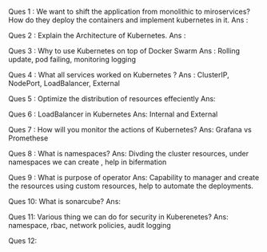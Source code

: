 Ques 1 : We want to shift the application from monolithic to miroservices? How do they deploy the containers and implement kubernetes in it.
Ans    : 

Ques 2 : Explain the Architecture of Kubernetes.
Ans    : 

Ques 3 : Why to use Kubernetes on top of Docker Swarm
Ans    : Rolling update, pod failing, monitoring logging

Ques 4 : What all services worked on Kubernetes ? 
Ans    : ClusterIP, NodePort, LoadBalancer, External

Ques 5 : Optimize the distribution of resources effeciently
Ans: 

Ques 6 : LoadBalancer in Kubernetes
Ans: Internal and External

Ques 7 : How will you monitor the actions of Kubernetes?
Ans: Grafana vs Promethese

Ques 8 : What is namespaces?
Ans: Divding the cluster resources, under namespaces we can create , help in bifermation

Ques 9 : What is purpose of operator
Ans: Capability to manager and create the resources using custom resources, help to automate the deployments.

Ques 10: What is sonarcube?
Ans: 

Ques 11: Various thing we can do for security in Kuberenetes?
Ans: namespace, rbac, network policies, audit logging

Ques 12: 

